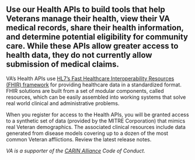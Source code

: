 ## Use our Health APIs to build tools that help Veterans manage their health, view their VA medical records, share their health information, and determine potential eligibility for community care. While these APIs allow greater access to health data, they do not currently allow submission of medical claims. 

VA’s Health APIs use [HL7’s Fast Healthcare Interoperability Resources (FHIR) framework](https://www.hl7.org/fhir/overview.html) for providing healthcare data in a standardized format. FHIR solutions are built from a set of modular components, called resources, which can be easily assembled into working systems that solve real world clinical and administrative problems. 

When you register for access to the Health APIs, you will be granted access to a synthetic set of data (provided by the MITRE Corporation) that mimics real Veteran demographics. The associated clinical resources include data generated from disease models covering up to a dozen of the most common Veteran afflictions. <Link to="/release-notes/health">Review the latest release notes</Link>.

_VA is a supporter of the [CARIN Alliance](https://www.carinalliance.com/) Code of Conduct._
